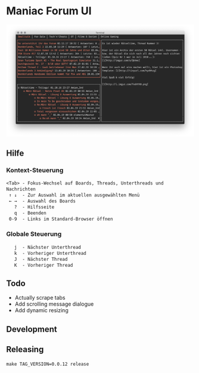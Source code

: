# Maniac Forum UI

![Maniacforum Screenshot](res/maniacforum.png "Maniacforum Screenshot")

## Hilfe

### Kontext-Steuerung

    <Tab> - Fokus-Wechsel auf Boards, Threads, Unterthreads und Nachrichten
     ↑ ↓  - Zur Auswahl im aktuellen ausgewählten Menü
     ← →  - Auswahl des Boards
       ?  - Hilfsseite
       q  - Beenden
     0-9  - Links im Standard-Browser öffnen

### Globale Steuerung

       j  - Nächster Unterthread
       k  - Vorheriger Unterthread
       J  - Nächster Thread
       K  - Vorheriger Thread

## Todo

* Actually scrape tabs
* Add scrolling message dialogue
* Add dynamic resizing

## Development

## Releasing

    make TAG_VERSION=0.0.12 release

